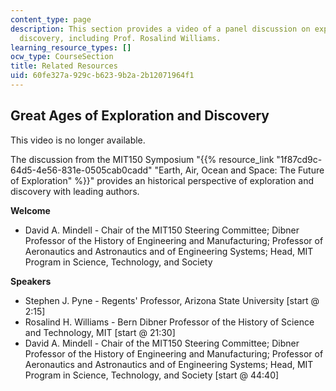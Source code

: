 ```yaml
---
content_type: page
description: This section provides a video of a panel discussion on exploration and
  discovery, including Prof. Rosalind Williams.
learning_resource_types: []
ocw_type: CourseSection
title: Related Resources
uid: 60fe327a-929c-b623-9b2a-2b12071964f1
---
```


Great Ages of Exploration and Discovery
---------------------------------------

This video is no longer available.

The discussion from the MIT150 Symposium "{{% resource_link "1f87cd9c-64d5-4e56-831e-0505cab0cadd" "Earth, Air, Ocean and Space: The Future of Exploration" %}}" provides an historical perspective of exploration and discovery with leading authors.

**Welcome**

*   David A. Mindell - Chair of the MIT150 Steering Committee; Dibner Professor of the History of Engineering and Manufacturing; Professor of Aeronautics and Astronautics and of Engineering Systems; Head, MIT Program in Science, Technology, and Society

**Speakers**

*   Stephen J. Pyne - Regents' Professor, Arizona State University \[start @ 2:15\]
*   Rosalind H. Williams - Bern Dibner Professor of the History of Science and Technology, MIT \[start @ 21:30\]
*   David A. Mindell - Chair of the MIT150 Steering Committee; Dibner Professor of the History of Engineering and Manufacturing; Professor of Aeronautics and Astronautics and of Engineering Systems; Head, MIT Program in Science, Technology, and Society \[start @ 44:40\]